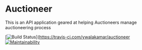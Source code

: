 # Auctioneer
This is an API application geared at helping Auctioneers manage auctioneering process 

[![Build Status](https://travis-ci.com/ywalakamar/auctioneer.svg?branch=develop)](https://travis-ci.com/ywalakamar/auctioneer [![Maintainability](https://api.codeclimate.com/v1/badges/074bde076ad9cc16e616/maintainability)](https://codeclimate.com/github/ywalakamar/auctioneer/maintainability)
